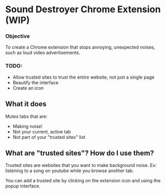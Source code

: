 # Sound Destroyer Chrome Extension (WIP)

### Objective
To create a Chrome extension that stops annoying, unexpected noises, such as loud video advertisements.

### TODO:
* Allow trusted sites to trust the entire website, not just a single page
* Beautify the interface
* Create an icon

## What it does
Mutes tabs that are:
* Making noise!
* Not your current, active tab
* Not part of your "trusted sites" list

## What are "trusted sites"? How do I use them?
Trusted sites are websites that you want to make background noise.
Ex: listening to a song on youtube while you browse another tab.

You can add a trusted site by clicking on the extension icon and using the popup interface.
